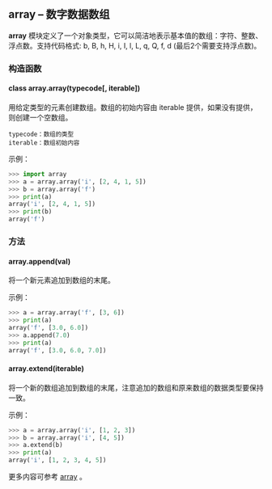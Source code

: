 ## **array** – 数字数据数组

**array**  模块定义了一个对象类型，它可以简洁地表示基本值的数组：字符、整数、浮点数。支持代码格式: b, B, h, H, i, I, l, L, q, Q, f, d (最后2个需要支持浮点数)。

### 构造函数

#### **class array.array**(typecode[, iterable])
用给定类型的元素创建数组。数组的初始内容由 iterable 提供，如果没有提供，则创建一个空数组。

```
typecode：数组的类型
iterable：数组初始内容
```

示例：

```python
>>> import array
>>> a = array.array('i', [2, 4, 1, 5])
>>> b = array.array('f')
>>> print(a)
array('i', [2, 4, 1, 5])
>>> print(b)
array('f')
```

### 方法

#### **array.append**(val)
将一个新元素追加到数组的末尾。

示例：

```python
>>> a = array.array('f', [3, 6])
>>> print(a)
array('f', [3.0, 6.0])
>>> a.append(7.0)
>>> print(a)
array('f', [3.0, 6.0, 7.0])
```

#### **array.extend**(iterable)
将一个新的数组追加到数组的末尾，注意追加的数组和原来数组的数据类型要保持一致。

示例：

```python
>>> a = array.array('i', [1, 2, 3])
>>> b = array.array('i', [4, 5])
>>> a.extend(b)
>>> print(a)
array('i', [1, 2, 3, 4, 5])
```

更多内容可参考  [array](http://docs.micropython.org/en/latest/library/array.html) 。
